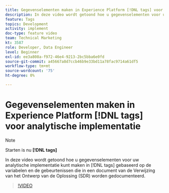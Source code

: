 ```yaml
---
title: Gegevenselementen maken in Experience Platform [!DNL tags] voor analytische implementatie
description: In deze video wordt getoond hoe u gegevenselementen voor uw analytische implementatie kunt maken in [!DNL tags] gebaseerd op de variabelen en de gebeurtenissen die in een document van de Verwijzing van het Ontwerp van de Oplossing (SDR) worden gedocumenteerd.
feature: Tags
topics: Development
activity: implement
doc-type: feature video
team: Technical Marketing
kt: 3587
role: Developer, Data Engineer
level: Beginner
exl-id: ee3a808a-f972-46e4-9213-2bc5bba6e0fd
source-git-commit: a45667a8d7ccb46b9e33bd11a78fac9714a61df5
workflow-type: tm+mt
source-wordcount: '75'
ht-degree: 0%

---
```


# Gegevenselementen maken in Experience Platform [!DNL tags] voor analytische implementatie

>[!NOTE]
>
> Starten is nu **[!DNL tags]**

In deze video wordt getoond hoe u gegevenselementen voor uw analytische implementatie kunt maken in [!DNL tags] gebaseerd op de variabelen en de gebeurtenissen die in een document van de Verwijzing van het Ontwerp van de Oplossing (SDR) worden gedocumenteerd.

>[!VIDEO](https://video.tv.adobe.com/v/28760/?quality=12&learn=on)
